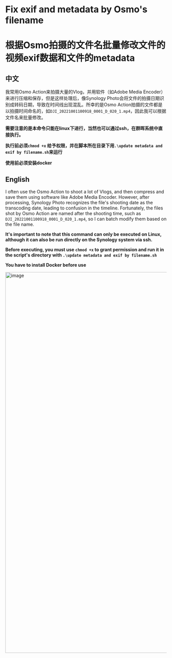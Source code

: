# Fix exif and metadata by Osmo's filename
# 根据Osmo拍摄的文件名批量修改文件的视频exif数据和文件的metadata

## 中文
我常用Osmo Action来拍摄大量的Vlog，并用软件（如Adobe Media Encoder）来进行压缩和保存，但是这样处理后，像Synology Photo会将文件的拍摄日期识别成转码日期，导致在时间线出现混乱。所幸的是Osmo Action拍摄的文件都是以拍摄时间命名的，如`DJI_20221001100918_0001_D_020_1.mp4`，因此我可以根据文件名来批量修改。

**需要注意的是本命令只能在linux下进行，当然也可以通过ssh，在群晖系统中直接执行。**

**执行前必须`chmod +x` 给予权限，并在脚本所在目录下用`.\update metadata and exif by filename.sh`来运行**

**使用前必须安装docker**

## English
I often use the Osmo Action to shoot a lot of Vlogs, and then compress and save them using software like Adobe Media Encoder. However, after processing, Synology Photo recognizes the file's shooting date as the transcoding date, leading to confusion in the timeline. Fortunately, the files shot by Osmo Action are named after the shooting time, such as `DJI_20221001100918_0001_D_020_1.mp4`, so I can batch modify them based on the file name.

**It's important to note that this command can only be executed on Linux, although it can also be run directly on the Synology system via ssh.**

**Before executing, you must use `chmod +x` to grant permission and run it in the script's directory with `.\update metadata and exif by filename.sh`**

**You have to install Docker before use**

<img width="1190" alt="image" src="https://github.com/ansonlianson/fix-exif-and-metadata-by-filename/assets/45104824/13708915-a267-4f13-9755-f749818d92a2">
